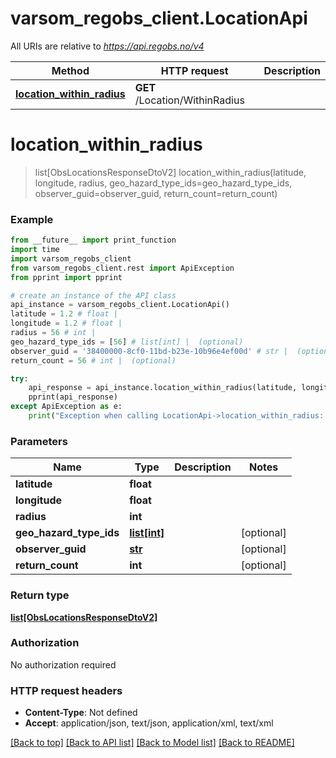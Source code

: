 # varsom_regobs_client.LocationApi

All URIs are relative to *https://api.regobs.no/v4*

Method | HTTP request | Description
------------- | ------------- | -------------
[**location_within_radius**](LocationApi.md#location_within_radius) | **GET** /Location/WithinRadius | 

# **location_within_radius**
> list[ObsLocationsResponseDtoV2] location_within_radius(latitude, longitude, radius, geo_hazard_type_ids=geo_hazard_type_ids, observer_guid=observer_guid, return_count=return_count)



### Example
```python
from __future__ import print_function
import time
import varsom_regobs_client
from varsom_regobs_client.rest import ApiException
from pprint import pprint

# create an instance of the API class
api_instance = varsom_regobs_client.LocationApi()
latitude = 1.2 # float | 
longitude = 1.2 # float | 
radius = 56 # int | 
geo_hazard_type_ids = [56] # list[int] |  (optional)
observer_guid = '38400000-8cf0-11bd-b23e-10b96e4ef00d' # str |  (optional)
return_count = 56 # int |  (optional)

try:
    api_response = api_instance.location_within_radius(latitude, longitude, radius, geo_hazard_type_ids=geo_hazard_type_ids, observer_guid=observer_guid, return_count=return_count)
    pprint(api_response)
except ApiException as e:
    print("Exception when calling LocationApi->location_within_radius: %s\n" % e)
```

### Parameters

Name | Type | Description  | Notes
------------- | ------------- | ------------- | -------------
 **latitude** | **float**|  | 
 **longitude** | **float**|  | 
 **radius** | **int**|  | 
 **geo_hazard_type_ids** | [**list[int]**](int.md)|  | [optional] 
 **observer_guid** | [**str**](.md)|  | [optional] 
 **return_count** | **int**|  | [optional] 

### Return type

[**list[ObsLocationsResponseDtoV2]**](ObsLocationsResponseDtoV2.md)

### Authorization

No authorization required

### HTTP request headers

 - **Content-Type**: Not defined
 - **Accept**: application/json, text/json, application/xml, text/xml

[[Back to top]](#) [[Back to API list]](../README.md#documentation-for-api-endpoints) [[Back to Model list]](../README.md#documentation-for-models) [[Back to README]](../README.md)

